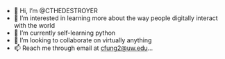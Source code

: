 - 👋 Hi, I’m @CTHEDESTROYER
- 👀 I’m interested in learning more about the way people digitally interact with the world
- 🌱 I’m currently self-learning python
- 💞️ I’m looking to collaborate on virtually anything
- 📫 Reach me through email at cfung2@uw.edu...

<!---
CTHEDESTROYER/CTHEDESTROYER is a ✨ special ✨ repository because its `README.md` (this file) appears on your GitHub profile.
You can click the Preview link to take a look at your changes.
--->
